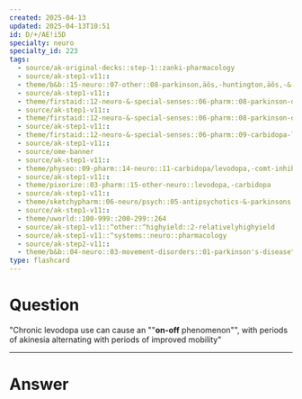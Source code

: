 ```yaml
---
created: 2025-04-13
updated: 2025-04-13T10:51
id: D/+/AE!i5D
specialty: neuro
specialty_id: 223
tags:
  - source/ak-original-decks::step-1::zanki-pharmacology
  - source/ak-step1-v11::
  - theme/b&b::15-neuro::07-other::08-parkinson‚äôs,-huntington‚äôs,-&-movement-disorders
  - source/ak-step1-v11::
  - theme/firstaid::12-neuro-&-special-senses::06-pharm::08-parkinson-disease-therapy
  - source/ak-step1-v11::
  - theme/firstaid::12-neuro-&-special-senses::06-pharm::08-parkinson-disease-therapy::carbidopa-levodopa
  - source/ak-step1-v11::
  - theme/firstaid::12-neuro-&-special-senses::06-pharm::09-carbidopa-levodopa
  - source/ak-step1-v11::
  - source/ome-banner
  - source/ak-step1-v11::
  - theme/physeo::09-pharm::14-neuro::11-carbidopa/levodopa,-comt-inhibitors-(entacapone,-tolcapone)
  - source/ak-step1-v11::
  - theme/pixorize::03-pharm::15-other-neuro::levodopa,-carbidopa
  - source/ak-step1-v11::
  - theme/sketchypharm::06-neuro/psych::05-antipsychotics-&-parkinsons::03-levodopa/carbidopa,-entacapone,-tolcapone,-selegiline,-ropinirole,-pramipexole,-amantadine
  - source/ak-step1-v11::
  - theme/uworld::100-999::200-299::264
  - source/ak-step1-v11::^other::^highyield::2-relativelyhighyield
  - source/ak-step1-v11::^systems::neuro::pharmacology
  - source/ak-step2-v11::
  - theme/b&b::04-neuro::03-movement-disorders::01-parkinson's-disease"
type: flashcard
---
```


# Question
"Chronic levodopa use can cause an ""**on-off** phenomenon"", with periods of akinesia alternating with periods of improved mobility"

---

# Answer
